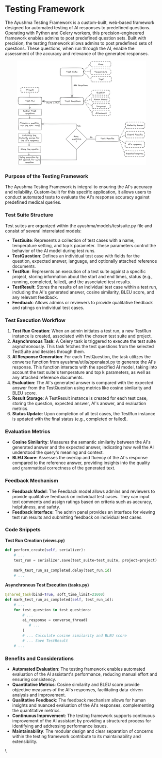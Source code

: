 # Testing Framework

The Ayushma Testing Framework is a custom-built, web-based framework designed for automated testing of AI responses to predefined questions. Operating with Python and Celery workers, this precision-engineered framework enables admins to post predefined question sets. Built with precision, the testing framework allows admins to post predefined sets of questions. These questions, when run through the AI, enable the assessment of the accuracy and relevance of the generated responses.

<figure><img src="../assets/image (6).png" alt=""><figcaption></figcaption></figure>

### Purpose of the Testing Framework

The Ayushma Testing Framework is integral to ensuring the AI's accuracy and reliability. Custom-built for this specific application, it allows users to conduct automated tests to evaluate the AI's response accuracy against predefined medical queries.

### Test Suite Structure

Test suites are organized within the ayushma/models/testsuite.py file and consist of several interrelated models:

* **TestSuite**: Represents a collection of test cases with a name, temperature setting, and top k parameter. These parameters control the behavior of the AI model during test runs.
* **TestQuestion**: Defines an individual test case with fields for the question, expected answer, language, and optionally attached reference documents.
* **TestRun**: Represents an execution of a test suite against a specific project, storing information about the start and end times, status (e.g., running, completed, failed), and the associated test results.
* **TestResult**: Stores the results of an individual test case within a test run, including the AI's generated answer, cosine similarity, BLEU score, and any relevant feedback.
* **Feedback**: Allows admins or reviewers to provide qualitative feedback and ratings on individual test cases.

### Test Execution Workflow

1. **Test Run Creation**: When an admin initiates a test run, a new TestRun instance is created, associated with the chosen test suite and project.
2. **Asynchronous Task**: A Celery task is triggered to execute the test suite asynchronously. This task fetches the test questions from the selected TestSuite and iterates through them.
3. **AI Response Generation**: For each TestQuestion, the task utilizes the converse function from ayushma/utils/openaiapi.py to generate the AI's response. This function interacts with the specified AI model, taking into account the test suite's temperature and top k parameters, as well as any attached reference documents.
4. **Evaluation**: The AI's generated answer is compared with the expected answer from the TestQuestion using metrics like cosine similarity and BLEU score.
5. **Result Storage**: A TestResult instance is created for each test case, storing the question, expected answer, AI's answer, and evaluation metrics.
6. **Status Update**: Upon completion of all test cases, the TestRun instance is updated with the final status (e.g., completed or failed).

### Evaluation Metrics

* **Cosine Similarity**: Measures the semantic similarity between the AI's generated answer and the expected answer, indicating how well the AI understood the query's meaning and context.
* **BLEU Score**: Assesses the overlap and fluency of the AI's response compared to the reference answer, providing insights into the quality and grammatical correctness of the generated text.

### Feedback Mechanism

* **Feedback Model**: The Feedback model allows admins and reviewers to provide qualitative feedback on individual test cases. They can input text comments and assign ratings based on criteria such as accuracy, helpfulness, and safety.
* **Feedback Interface**: The admin panel provides an interface for viewing test run results and submitting feedback on individual test cases.

### Code Snippets

**Test Run Creation (views.py)**

```python
def perform_create(self, serializer):
    # ... 
    test_run = serializer.save(test_suite=test_suite, project=project)
    
    mark_test_run_as_completed.delay(test_run.id)
    # ...
```

**Asynchronous Test Execution (tasks.py)**

```python
@shared_task(bind=True, soft_time_limit=21600)
def mark_test_run_as_completed(self, test_run_id):
    # ...
    for test_question in test_questions:
        # ...
        ai_response = converse_thread(
           # ... 
        )
        # ... Calculate cosine similarity and BLEU score
        # ... Save TestResult
    # ...
```

### Benefits and Considerations

* **Automated Evaluation**: The testing framework enables automated evaluation of the AI assistant's performance, reducing manual effort and ensuring consistency.
* **Quantitative Metrics**: Cosine similarity and BLEU score provide objective measures of the AI's responses, facilitating data-driven analysis and improvement.
* **Qualitative Feedback**: The feedback mechanism allows for human insights and nuanced evaluation of the AI's responses, complementing the quantitative metrics.
* **Continuous Improvement**: The testing framework supports continuous improvement of the AI assistant by providing a structured process for identifying and addressing performance issues.
* **Maintainability**: The modular design and clear separation of concerns within the testing framework contribute to its maintainability and extensibility.

\
